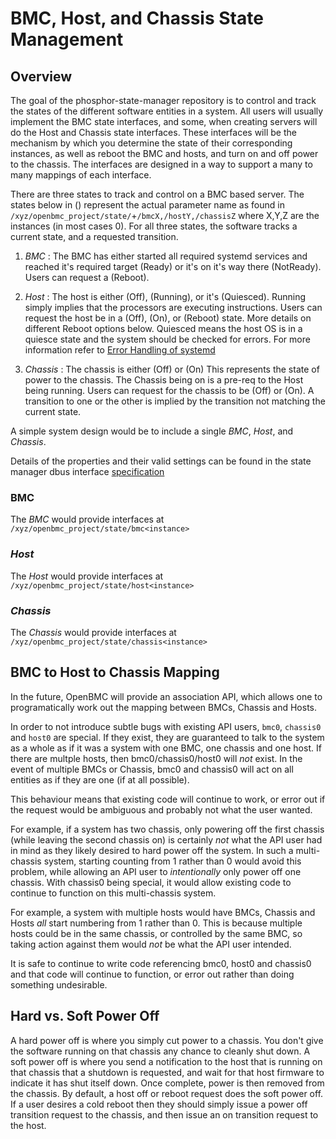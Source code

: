 # BMC, Host, and Chassis State Management

## Overview

The goal of the phosphor-state-manager repository is to control and track the
states of the different software entities in a system.  All users will usually
implement the BMC state interfaces, and some, when creating servers will do the
Host and Chassis state interfaces.  These interfaces will be the mechanism by
which you determine the state of their corresponding instances, as well as
reboot the BMC and hosts, and turn on and off power to the chassis.  The
interfaces are designed in a way to support a many to many mappings of each
interface.

There are three states to track and control on a BMC based server.  The states
below in () represent the actual parameter name as found in
`/xyz/openbmc_project/state/`+`/bmcX,/hostY,/chassisZ` where X,Y,Z are the
instances (in most cases 0).  For all three states, the software tracks a
current state, and a requested transition.

1. *BMC* : The BMC has either started all required systemd services and reached
it's required target (Ready) or it's on it's way there (NotReady).  Users can
request a (Reboot).

2. *Host* : The host is either (Off), (Running), or it's (Quiesced).
Running simply implies that the processors are executing instructions.  Users
can request the host be in a (Off), (On), or (Reboot) state.  More details on
different Reboot options below.
Quiesced means the host OS is in a quiesce state and the system should be
checked for errors. For more information refer to
[Error Handling of systemd](https://github.com/openbmc/docs/blob/master/openbmc-systemd.md#error-handling-of-systemd)

3. *Chassis* : The chassis is either (Off) or (On)
This represents the state of power to the chassis.  The Chassis being on
is a pre-req to the Host being running.  Users can request for the chassis to be
(Off) or (On).  A transition to one or the other is implied by the transition
not matching the current state.

A simple system design would be to include a single *BMC*, *Host*, and
*Chassis*.

Details of the properties and their valid settings can be found in the state
manager dbus interface [specification](https://github.com/openbmc/phosphor-dbus-interfaces/tree/master/xyz/openbmc_project/State/)

### BMC

The *BMC* would provide interfaces at
`/xyz/openbmc_project/state/bmc<instance>`

### *Host*

The *Host* would provide interfaces at
`/xyz/openbmc_project/state/host<instance>`

### *Chassis*

The *Chassis* would provide interfaces at
`/xyz/openbmc_project/state/chassis<instance>`

## BMC to Host to Chassis Mapping

In the future, OpenBMC will provide an association API, which allows one
to programatically work out the mapping between BMCs, Chassis and Hosts.

In order to not introduce subtle bugs with existing API users, `bmc0`,
`chassis0` and `host0` are special. If they exist, they are guaranteed to talk
to the system as a whole as if it was a system with one BMC, one chassis and
one host. If there are multple hosts, then bmc0/chassis0/host0
will *not* exist. In the event of multiple BMCs or Chassis, bmc0 and chassis0
will act on all entities as if they are one (if at all possible).

This behaviour means that existing code will continue to work, or error out
if the request would be ambiguous and probably not what the user wanted.

For example, if a system has two chassis, only powering off the first chassis
(while leaving the second chassis on) is certainly *not* what the API user had
in mind as they likely desired to hard power off the system. In such a
multi-chassis system, starting counting from 1 rather than 0 would avoid this
problem, while allowing an API user to *intentionally* only power off one
chassis. With chassis0 being special, it would allow existing code to continue
to function on this multi-chassis system.

For example, a system with multiple hosts would have BMCs, Chassis and Hosts
*all* start numbering from 1 rather than 0. This is because multiple hosts
could be in the same chassis, or controlled by the same BMC, so taking action
against them would *not* be what the API user intended.

It is safe to continue to write code referencing bmc0, host0 and
chassis0 and that code will continue to function, or error out rather than
doing something undesirable.

## Hard vs. Soft Power Off

A hard power off is where you simply cut power to a chassis.  You don't give
the software running on that chassis any chance to cleanly shut down.
A soft power off is where you send a notification to the host that is running
on that chassis that a shutdown is requested, and wait for that host firmware
to indicate it has shut itself down.  Once complete, power is then removed
from the chassis. By default, a host off or reboot request does the soft
power off.  If a user desires a cold reboot then they should simply issue a
power off transition request to the chassis, and then issue an on transition
request to the host.
